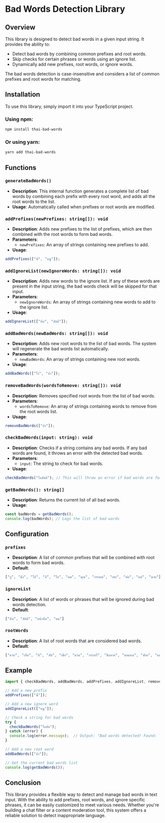 
# Bad Words Detection Library

## Overview
This library is designed to detect bad words in a given input string. It provides the ability to:

- Detect bad words by combining common prefixes and root words.
- Skip checks for certain phrases or words using an ignore list.
- Dynamically add new prefixes, root words, or ignore words.

The bad words detection is case-insensitive and considers a list of common prefixes and root words for matching.

## Installation

To use this library, simply import it into your TypeScript project.

### Using npm:
```bash
npm install thai-bad-words
```

### Or using yarn:
```bash
yarn add thai-bad-words
```

## Functions

### `generateBadWords()`
- **Description**: This internal function generates a complete list of bad words by combining each prefix with every root word, and adds all the root words to the list.
- **Usage**: Automatically called when prefixes or root words are modified.

### `addPrefixes(newPrefixes: string[]): void`
- **Description**: Adds new prefixes to the list of prefixes, which are then combined with the root words to form bad words.
- **Parameters**:
  - `newPrefixes`: An array of strings containing new prefixes to add.
- **Usage**:
```typescript
addPrefixes(["พี่", "หนู"]);
```

### `addIgnoreList(newIgnoreWords: string[]): void`
- **Description**: Adds new words to the ignore list. If any of these words are present in the input string, the bad words check will be skipped for that input.
- **Parameters**:
  - `newIgnoreWords`: An array of strings containing new words to add to the ignore list.
- **Usage**:
```typescript
addIgnoreList(["หีบ", "สัสดี"]);
```

### `addBadWords(newBadWords: string[]): void`
- **Description**: Adds new root words to the list of bad words. The system will regenerate the bad words list automatically.
- **Parameters**:
  - `newBadWords`: An array of strings containing new root words.
- **Usage**:
```typescript
addBadWords(["โง่", "บ้า"]);
```

### `removeBadWords(wordsToRemove: string[]): void`
- **Description**: Removes specified root words from the list of bad words.
- **Parameters**:
  - `wordsToRemove`: An array of strings containing words to remove from the root words list.
- **Usage**:
```typescript
removeBadWords(["บ้า"]);
```

### `checkBadWords(input: string): void`
- **Description**: Checks if a string contains any bad words. If any bad words are found, it throws an error with the detected bad words.
- **Parameters**:
  - `input`: The string to check for bad words.
- **Usage**:
```typescript
checkBadWords("ไอสัสดี"); // This will throw an error if bad words are found
```

### `getBadWords(): string[]`
- **Description**: Returns the current list of all bad words.
- **Usage**:
```typescript
const badWords = getBadWords();
console.log(badWords); // Logs the list of bad words
```

## Configuration

### `prefixes`
- **Description**: A list of common prefixes that will be combined with root words to form bad words.
- **Default**:
```typescript
["กู", "มึง", "ไอ้", "อี", "ไอ", "ผม", "คุณ", "กระผม", "เธอ", "พ่อ", "แม่", "นาย"]
```

### `ignoreList`
- **Description**: A list of words or phrases that will be ignored during bad words detection.
- **Default**:
```typescript
["หีบ", "สัสดี", "หน้าหีบ", "ตด"]
```

### `rootWords`
- **Description**: A list of root words that are considered bad words.
- **Default**:
```typescript
["ควย", "เหี้ย", "หี", "สัส", "เชี่ย", "แรด", "กระหรี่", "ชิบหาย", "ตอแหล", "ฟาย", "แม่ง", "แสด", "ถุย", "เดรัจฉาน", "ชาติชั่ว", "นรก", "หมา", "หมอย", "สัตว์", "จัญไร", "เลว", "ทราม", "สถุน", "ระยำ", "อัปรีย์", "ต่ำตม", "กาก", "ส้นตีน", "หิวตีน", "ส้นตีน", "ขยะ", "ปิศาจ", "ขี้แพ้", "บัดซบ", "จังไร", "โสโครก", "เฮงซวย", "ตลาดล่าง", "ควาย", "ปัญญาอ่อน", "เส็งเคร็ง", "โง่", "โง่เง่า", "กะหรี่", "ดอกทอง", "ดอกกระหรี่", "บ้า", "ควย", "มึง", "อีดอก", "หน้าปลวก"]
```

## Example

```typescript
import { checkBadWords, addBadWords, addPrefixes, addIgnoreList, removeBadWords, getBadWords } from 'thai-bad-words';

// Add a new prefix
addPrefixes(["พี่"]);

// Add a new ignore word
addIgnoreList(["หนู"]);

// Check a string for bad words
try {
  checkBadWords("ไอสัส");
} catch (error) {
  console.log(error.message);  // Output: "Bad words detected! Found: ไอสัส"
}

// Add a new root word
addBadWords(["บ้า"]);

// Get the current bad words list
console.log(getBadWords());
```

## Conclusion
This library provides a flexible way to detect and manage bad words in text input. With the ability to add prefixes, root words, and ignore specific phrases, it can be easily customized to meet various needs. Whether you're building a chat filter or a content moderation tool, this system offers a reliable solution to detect inappropriate language.
